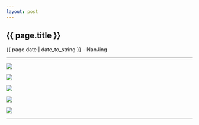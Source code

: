 ```yaml
---
layout: post
---
```


<h2>{{ page.title }}</h2>
<p class='meta'>{{ page.date | date_to_string }} - NanJing</p>

---

![](http://img11.360buyimg.com/n1/g14/M05/0D/15/rBEhVVIhQfAIAAAAAAMiuW82EnEAACrGADQNYgAAyLR569.jpg)

![](http://g-ec4.images-amazon.com/images/G/28/BOOK-Catalog/content/B00FXONTU6_01_AMZN.jpg)

![](http://static01.nyt.com/images/2014/05/27/t-magazine/tc27liucixin-1/tc27liucixin-1-articleLarge.jpg)

![](http://img.xxdm.com/allimg/131122/5-1311221030350-L.jpg)

![](http://mmdays.com/wp-content/uploads/2011/03/ming.jpg)

---